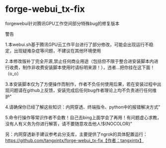 # forge-webui_tx-fix
forgewebui针对腾讯GPU工作空间部分特殊bug的修复版本

警告

1.本webui.sh基于腾讯GPU云工作平台进行了部分修改，可能会出现运行不稳定，出现疑难杂症等问题，不建议在其他环境使用

2.本修改版补丁完全开源,禁止任何商业用途（包括但不限于整合进安装脚本内进行收费，制作非收费安装脚本使用时请标明来源！），违者...把你挂在这下面！（o_o）

3.本安装脚本仅为了方便操作而制作，作者不负任何使用后果，若在安装过程中出现问题请在github上反馈，安装完成后任何bug作者理论上均不负责进行任何维护"

4.请确保你已经了解这些知识：内网穿透、终端指令、python中的报错解决方式"

5.命令行操作等常识作者不会教！自己去bing上面学会了再用！有问题虚心求教，没有人有义务为你进行解答，请不要随意攻击他人!${NOCOLOR}"

另：内网穿透新手建议参考此分支库，主要提供了ngrok的具体配置运行：https://github.com/tangxintx/forge-webui_tx-fix【作者：tangxintx】
